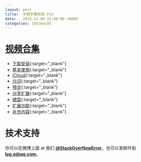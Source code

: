 ```yaml
---
layout: post
title:  手把手教你用 Pin
date:   2016-12-08 15:00:00 +0800
categories: iOS/macOS
---
```


# [视频合集](http://ioszen.com/pin-videos)
- [下载安装](https://v.qq.com/x/page/v0353ybultn.html){:target="_blank"}
- [基本使用](https://v.qq.com/x/page/q0353kpuwa9.html){:target="_blank"}
- [iCloud](https://v.qq.com/x/page/t0353yqfw9e.html){:target="_blank"}
- [分词](https://v.qq.com/x/page/g03538y14ex.html){:target="_blank"}
- [预览](https://v.qq.com/x/page/k0353nimszs.html){:target="_blank"}
- [分享扩展](https://v.qq.com/x/page/g0353zh649q.html){:target="_blank"}
- [键盘](https://v.qq.com/x/page/h03535dio8j.html){:target="_blank"}
- [扩展功能](https://v.qq.com/x/page/w03533lrqw2.html){:target="_blank"}
- [补充内容](https://v.qq.com/x/page/p0353kprgpo.html){:target="_blank"}


# 技术支持 
你可以在微博上面 at 我们 **[@StackOverflowError](http://weibo.com/0x00eeee)**，也可以发邮件到 **[log.e@qq.com](mailto:log.e@qq.com)**。
